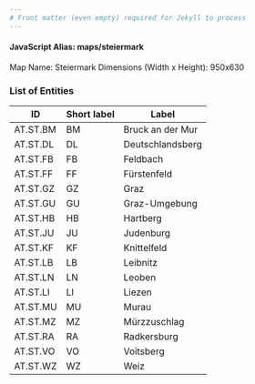 ```yaml
---
# Front matter (even empty) required for Jekyll to process
---
```


#### JavaScript Alias: maps/steiermark

Map Name: Steiermark
Dimensions (Width x Height): 950x630





### List of Entities

ID | Short label | Label
---|---|---|
AT.ST.BM|BM|Bruck an der Mur
AT.ST.DL|DL|Deutschlandsberg
AT.ST.FB|FB|Feldbach
AT.ST.FF|FF|Fürstenfeld
AT.ST.GZ|GZ|Graz
AT.ST.GU|GU|Graz-Umgebung
AT.ST.HB|HB|Hartberg
AT.ST.JU|JU|Judenburg
AT.ST.KF|KF|Knittelfeld
AT.ST.LB|LB|Leibnitz
AT.ST.LN|LN|Leoben
AT.ST.LI|LI|Liezen
AT.ST.MU|MU|Murau
AT.ST.MZ|MZ|Mürzzuschlag
AT.ST.RA|RA|Radkersburg
AT.ST.VO|VO|Voitsberg
AT.ST.WZ|WZ|Weiz

